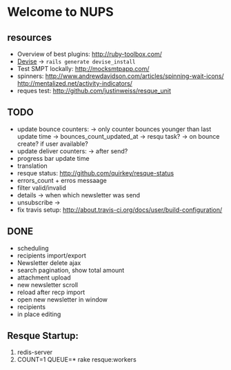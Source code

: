 # Welcome to NUPS

## resources

  * Overview of best plugins: http://ruby-toolbox.com/
  * [Devise](http://github.com/plataformatec/devise) -> `rails generate devise_install`
  * Test SMPT lockally: http://mocksmtpapp.com/
  *  spinners:
  http://www.andrewdavidson.com/articles/spinning-wait-icons/
  http://mentalized.net/activity-indicators/
  * reques test: http://github.com/justinweiss/resque_unit

## TODO
  * update bounce counters:
     -> only counter bounces younger than last update time -> bounces_count_updated_at
     -> resqu task?
     -> on bounce create? if user available?
  * update deliver counters:
    -> after send?
  * progress bar update time
  * translation
  * resque status: http://github.com/quirkey/resque-status
  * errors_count + erros messaage
  * filter valid/invalid
  * details -> when which newsletter was send
  * unsubscribe ->
  * fix travis setup: http://about.travis-ci.org/docs/user/build-configuration/

## DONE

  * scheduling
  * recipients import/export
  * Newsletter delete ajax
  * search pagination, show total amount
  * attachment upload
  * new newsletter scroll
  * reload after recp import
  * open new newsletter in window
  * recipients
  * in place editing


## Resque Startup:

  1. redis-server
  2. COUNT=1 QUEUE=* rake resque:workers